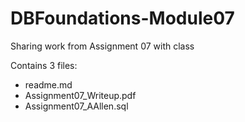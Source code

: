 # DBFoundations-Module07
Sharing work from Assignment 07 with class

Contains 3 files:

<ul>
<li>readme.md</li>
<li>Assignment07_Writeup.pdf</li>
<li>Assignment07_AAllen.sql</li>
</ul>

